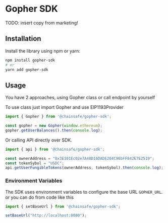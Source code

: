 # Gopher SDK

TODO: insert copy from marketing!

## Installation

Install the library using npm or yarn:

```bash
npm install gopher-sdk
# or
yarn add gopher-sdk
```


## Usage

You have 2 approaches, using Gopher class or call endpoint by yourself

To use class just import Gopher and use EIP1193Provider

```typescript
import { Gopher } from '@chainsafe/gopher-sdk';

const gopher = new Gopher(window.ethereum);
gopher.getUserBalances().then(console.log);
```

Or calling API directly over SDK.

```typescript
import { api } from '@chainsafe/gopher-sdk';

const ownerAddress = "0x3E101Ec02e7A48D16DADE204C96bFF842E7E2519";
const tokenSybol = "USDC";
api.getUserFungibleTokens(ownerAddress, tokenSybol).then(console.log);
```

### Environment Variables

The SDK uses environment variables to configure the base URL `GOPHER_URL`.
or you can do from code like this

```typescript
import { setBaseUrl } from '@chainsafe/gopher-sdk';

setBaseUrl("http://localhost:8080");
```
